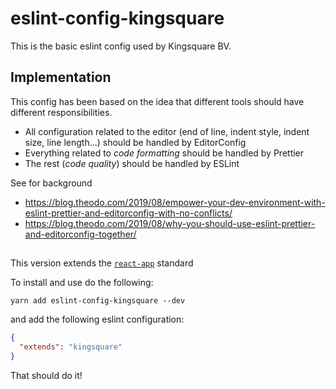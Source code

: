 # eslint-config-kingsquare

This is the basic eslint config used by Kingsquare BV.

## Implementation

This config has been based on the idea that different tools should have different responsibilities.

- All configuration related to the editor (end of line, indent style, indent size, line length...) should be handled by EditorConfig
- Everything related to _code formatting_ should be handled by Prettier
- The rest (_code quality_) should be handled by ESLint

See for background

- https://blog.theodo.com/2019/08/empower-your-dev-environment-with-eslint-prettier-and-editorconfig-with-no-conflicts/
- https://blog.theodo.com/2019/08/why-you-should-use-eslint-prettier-and-editorconfig-together/

##

This version extends the [`react-app`](https://github.com/facebook/create-react-app/blob/master/packages/eslint-config-react-app/README.md) standard

To install and use do the following:

```
yarn add eslint-config-kingsquare --dev
```

and add the following eslint configuration:

```json
{
  "extends": "kingsquare"
}
```

That should do it!
